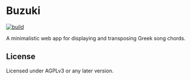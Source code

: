 # Buzuki

[![build](https://travis-ci.com/forkbong/buzuki.svg?branch=master)](https://travis-ci.org/forkbong/buzuki)

A minimalistic web app for displaying and transposing Greek song chords.

## License

Licensed under AGPLv3 or any later version.

